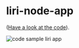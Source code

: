 # liri-node-app



 ([Have a look at the code](https://heidijvr.github.io/liri-node-app/)).


<img src="https://heidijvr.github.io/liri-node-app/images/movie-this-screenshot.png" alt="code sample liri app">

